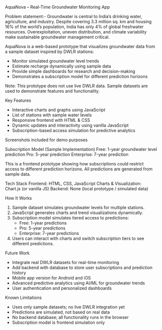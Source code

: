 AquaNova – Real-Time Groundwater Monitoring App

Problem statement:- Groundwater is central to India’s drinking water, agriculture, and industry. Despite covering 3.3 million sq. km and housing 16% of the world’s population, India has only 4% of global freshwater resources. Overexploitation, uneven distribution, and climate variability make sustainable groundwater management critical.

AquaNova is a web-based prototype that visualizes groundwater data from a sample dataset inspired by DWLR stations:
- Monitor simulated groundwater level trends
- Estimate recharge dynamically using sample data
- Provide simple dashboards for research and decision-making
- Demonstrates a subscription model for different prediction horizons

Note: This prototype does not use live DWLR data. Sample datasets are used to demonstrate features and functionality.

Key Features
- Interactive charts and graphs using JavaScript
- List of stations with sample water levels
- Responsive frontend with HTML & CSS
- Dynamic updates and interactivity using vanilla JavaScript
- Subscription-based access simulation for predictive analytics

Screenshots included for demo purposes

Subscription Model (Sample Implementation)
Free: 1-year groundwater level prediction
Pro: 5-year prediction
Enterprise: 7-year prediction

This is a frontend prototype showing how subscriptions could restrict access to different prediction horizons. All predictions are generated from sample data.

Tech Stack
Frontend: HTML, CSS, JavaScript
Charts & Visualization: Chart.js (or vanilla JS)
Backend: None (local prototype / simulated data)

How It Works
1. Sample dataset simulates groundwater levels for multiple stations.
2. JavaScript generates charts and trend visualizations dynamically.
3. Subscription model simulates tiered access to predictions:
   - Free: 1-year predictions
   - Pro: 5-year predictions
   - Enterprise: 7-year predictions
4. Users can interact with charts and switch subscription tiers to see different predictions.

Future Work
- Integrate real DWLR datasets for real-time monitoring
- Add backend with database to store user subscriptions and prediction history
- Mobile app version for Android and iOS
- Advanced predictive analytics using AI/ML for groundwater trends
- User authentication and personalized dashboards

Known Limitations
- Uses only sample datasets; no live DWLR integration yet
- Predictions are simulated, not based on real data
- No backend database; all functionality runs in the browser
- Subscription model is frontend simulation only
